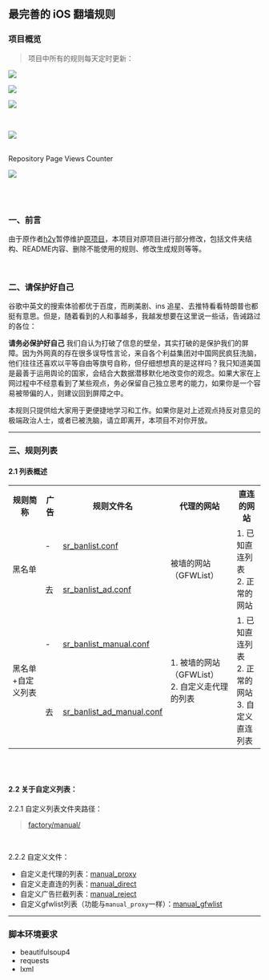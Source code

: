 ## 最完善的 iOS 翻墙规则

### 项目概览

> 项目中所有的规则每天定时更新：

![](https://img.shields.io/badge/规则更新时间-2023.12.25%2009%3A09%3A21-blue?style=for-the-badge&logo=AdGuard)

![](https://img.shields.io/badge/GFW规则数-5956-critical?style=for-the-badge&logo=SpringSecurity)

![](https://img.shields.io/badge/AdBlock规则数-37626-blueviolet?style=for-the-badge&logo=AdBlock)




<br>

![](https://nthack.github.io/nthack/assets/img/Shadowrocket_banner_resize.jpg)

<br>
Repository Page Views Counter

![](https://komarev.com/ghpvc/?username=nthack-shadowrocket-rules&style=for-the-badge&color=dc143c&label=Repository+Views)

<br>
<br>

### 一、前言
由于原作者[h2y](https://github.com/h2y/Shadowrocket-ADBlock-Rules)暂停维护[原项目](https://github.com/h2y/Shadowrocket-ADBlock-Rules)，本项目对原项目进行部分修改，包括文件夹结构、README内容、删除不能使用的规则、修改生成规则等等。

<br>

### 二、请保护好自己

谷歌中英文的搜索体验都优于百度，而刷美剧、ins 追星、去推特看看特朗普也都挺有意思。但是，随着看到的人和事越多，我越发想要在这里说一些话，告诫路过的各位：

**请务必保护好自己** 我们自认为打破了信息的壁垒，其实打破的是保护我们的屏障。因为外网真的存在很多误导性言论，来自各个利益集团对中国网民疯狂洗脑，他们往往还喜欢以平等自由等旗号自称，但仔细想想真的是这样吗？我只知道美国是最善于运用舆论的国家，会结合大数据潜移默化地改变你的观念。如果大家在上网过程中不经意看到了某些观点，务必保留自己独立思考的能力，如果你是一个容易被带偏的人，则建议回到屏障之中。

本规则只提供给大家用于更便捷地学习和工作。如果你是对上述观点持反对意见的极端政治人士，或者已被洗脑，请立即离开，本项目不对你开放。


------------------------------------------------------

### 三、规则列表
#### 2.1 列表概述

<table>
    <tr>
        <th>规则简称</th><th>广告</th><th>规则文件名</th><th>代理的网站</th><th>直连的网站</th>
    </tr>
    <tr>
        <td rowspan="2">黑名单</td><td>-</td><td><a href="https://nthack.github.io/Shadowrocket-ADBlock-Rules-Easy/sr_banlist.conf" target="_blank">sr_banlist.conf</a></td><td rowspan="2">被墙的网站（GFWList）</td><td rowspan="2">1. 已知直连列表<br>2. 正常的网站</td>
    </tr>
    <tr>
        <td>去</td><td><a href="https://nthack.github.io/Shadowrocket-ADBlock-Rules-Easy/sr_banlist_ad.conf" target="_blank">sr_banlist_ad.conf</a></td>
    </tr>
    <tr>
        <td rowspan="2">黑名单+自定义列表</td><td>-</td><td><a href="https://nthack.github.io/Shadowrocket-ADBlock-Rules-Easy/sr_banlist_manual.conf" target="_blank" >sr_banlist_manual.conf</a></td><td rowspan="2">1. 被墙的网站（GFWList）<br>2. 自定义走代理的列表</td><td rowspan="2">1. 已知直连列表<br>2. 正常的网站<br>3. 自定义直连列表</td>
    </tr>
    <tr>
        <td>去</td><td><a href="https://nthack.github.io/Shadowrocket-ADBlock-Rules-Easy/sr_banlist_ad_manual.conf" target="_blank">sr_banlist_ad_manual.conf</a></td>
    </tr>
</table>


<br><br>

#### 2.2 关于自定义列表：

2.2.1 自定义列表文件夹路径：

> [factory/manual/](https://github.com/nthack/Shadowrocket-ADBlock-Rules-Easy/tree/master/factory/manual)


<br>

2.2.2 自定义文件：

- 自定义走代理的列表：[manual_proxy](https://nthack.github.io/Shadowrocket-ADBlock-Rules-Easy/factory/manual/manual_proxy.txt)
- 自定义走直连的列表：[manual_direct](https://nthack.github.io/Shadowrocket-ADBlock-Rules-Easy/factory/manual/manual_direct.txt)
- 自定义广告拦截列表：[manual_reject](https://nthack.github.io/Shadowrocket-ADBlock-Rules-Easy/factory/manual/manual_reject.txt)
- 自定义gfwlist列表（功能与`manual_proxy`一样）：[manual_gfwlist](https://nthack.github.io/Shadowrocket-ADBlock-Rules-Easy/factory/manual/manual_gfwlist.txt)

------------------------------------------------------



### 脚本环境要求

* beautifulsoup4
* requests
* lxml

